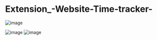# Extension_-Website-Time-tracker-

![image](https://github.com/anantnipunge/Extension_-Website-Time-tracker-/assets/82041920/31cfd5fd-d9d2-4eb3-bd4d-7346a0114cdb)

![image](https://github.com/anantnipunge/Extension_-Website-Time-tracker-/assets/82041920/429746bd-8d4b-499d-910c-c9a15ac0f282)
![image](https://github.com/anantnipunge/Extension_-Website-Time-tracker-/assets/82041920/f224adb0-f05a-4c08-a3f9-35cef1b7e35b)
